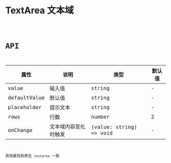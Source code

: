 # TextArea 文本域

<code src="./demos/index.tsx" />

# API

| 属性         | 说明                 | 类型                    | 默认值 |
| ------------ | -------------------- | ----------------------- | ------ |
| value        | 输入值               | string                  | -      |
| defaultValue | 默认值               | string                  | -      |
| placeholder  | 提示文本             | string                  | -      |
| rows         | 行数                 | number                  | 2      |
| onChange     | 文本域内容变化时触发 | (value: string) => void | -      |

其他属性和原生 `textarea` 一致

